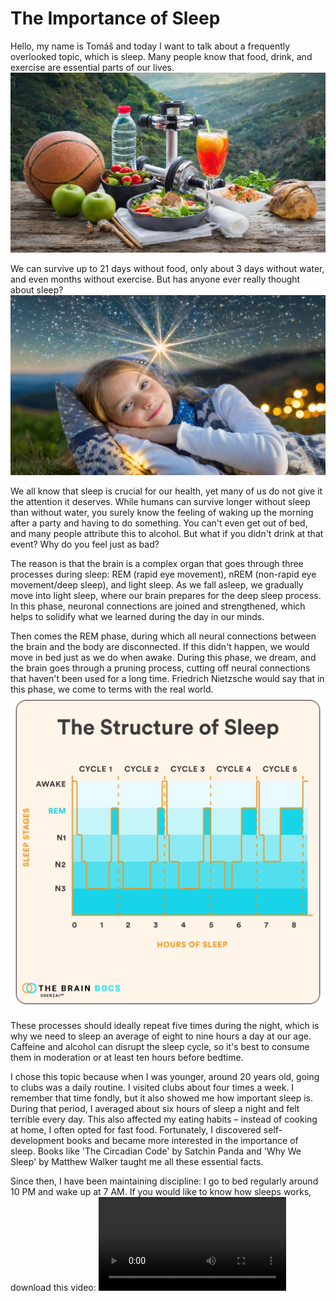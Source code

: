 # The Importance of Sleep

Hello, my name is Tomáš and today I want to talk about a frequently overlooked topic, which is sleep. 
Many people know that food, drink, and exercise are essential parts of our lives. 
![Page 4](https://github.com/tomaspetera/english-for-designers/blob/main/05-story-telling/IMG/Firefly%20food%2C%20drink%20and%20do%20sports%2040050.jpg)

We can survive up to 21 days without food, only about 3 days without water, and even months without exercise. But has anyone ever really thought about sleep?
![Page 6](https://github.com/tomaspetera/english-for-designers/blob/main/05-story-telling/IMG/Firefly%20sleeping%20girl%20with%20a%20star%20of%20light%20over%20her%20face%2040050.jpg)

We all know that sleep is crucial for our health, yet many of us do not give it the attention it deserves. While humans can survive longer without sleep than without water, you surely know the feeling of waking up the morning after a party and having to do something. You can't even get out of bed, and many people attribute this to alcohol. But what if you didn't drink at that event? Why do you feel just as bad?

The reason is that the brain is a complex organ that goes through three processes during sleep: REM (rapid eye movement), nREM (non-rapid eye movement/deep sleep), and light sleep. As we fall asleep, we gradually move into light sleep, where our brain prepares for the deep sleep process. In this phase, neuronal connections are joined and strengthened, which helps to solidify what we learned during the day in our minds.

Then comes the REM phase, during which all neural connections between the brain and the body are disconnected. If this didn't happen, we would move in bed just as we do when awake. During this phase, we dream, and the brain goes through a pruning process, cutting off neural connections that haven't been used for a long time. Friedrich Nietzsche would say that in this phase, we come to terms with the real world.
![Page 11](https://github.com/tomaspetera/english-for-designers/blob/main/05-story-telling/IMG/The-Structure-of-Sleep-Brain-Docs-Sherzai-1024x1024.jpg)

These processes should ideally repeat five times during the night, which is why we need to sleep an average of eight to nine hours a day at our age. Caffeine and alcohol can disrupt the sleep cycle, so it's best to consume them in moderation or at least ten hours before bedtime.

I chose this topic because when I was younger, around 20 years old, going to clubs was a daily routine. I visited clubs about four times a week. I remember that time fondly, but it also showed me how important sleep is. During that period, I averaged about six hours of sleep a night and felt terrible every day. This also affected my eating habits – instead of cooking at home, I often opted for fast food. Fortunately, I discovered self-development books and became more interested in the importance of sleep. Books like 'The Circadian Code' by Satchin Panda and 'Why We Sleep' by Matthew Walker taught me all these essential facts.

Since then, I have been maintaining discipline: I go to bed regularly around 10 PM and wake up at 7 AM.
If you would like to know how sleeps works, download this video: ![Page 20](https://github.com/tomaspetera/english-for-designers/blob/main/05-story-telling/IMG/How%20does%20sleep%20work%EF%BC%9F%20-%20Introduction%2C%20Physiology%2C%20EEG%2C%20Circadian%20Rhythm%20.mp4)
